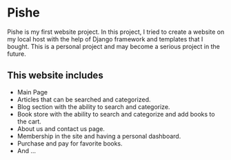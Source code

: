 # Pishe

Pishe is my first website project. In this project, I tried to create a website on my local host with the help of Django framework and templates that I bought. This is a personal project and may become a serious project in the future.

## This website includes
- Main Page
- Articles that can be searched and categorized.
- Blog section with the ability to search and categorize.
- Book store with the ability to search and categorize and add books to the cart.
- About us and contact us page.
- Membership in the site and having a personal dashboard.
- Purchase and pay for favorite books.
- And ...
